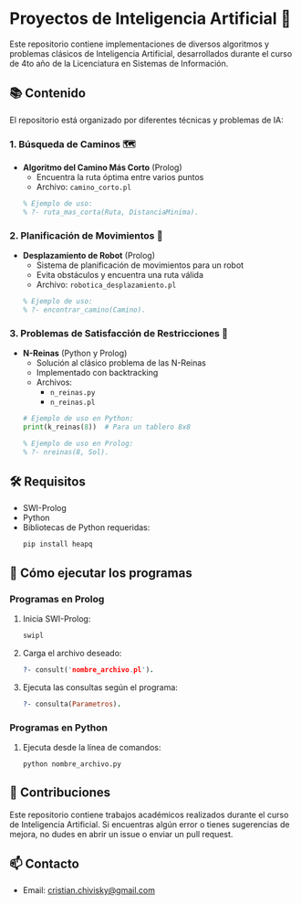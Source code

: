 # Proyectos de Inteligencia Artificial 🤖

Este repositorio contiene implementaciones de diversos algoritmos y problemas clásicos de Inteligencia Artificial, desarrollados durante el curso de 4to año de la Licenciatura en Sistemas de Información.

## 📚 Contenido

El repositorio está organizado por diferentes técnicas y problemas de IA:

### 1. Búsqueda de Caminos 🗺️
- **Algoritmo del Camino Más Corto** (Prolog)
  - Encuentra la ruta óptima entre varios puntos
  - Archivo: `camino_corto.pl`
  ```prolog
  % Ejemplo de uso:
  % ?- ruta_mas_corta(Ruta, DistanciaMinima).
  ```

### 2. Planificación de Movimientos 🤖
- **Desplazamiento de Robot** (Prolog)
  - Sistema de planificación de movimientos para un robot
  - Evita obstáculos y encuentra una ruta válida
  - Archivo: `robotica_desplazamiento.pl`
  ```prolog
  % Ejemplo de uso:
  % ?- encontrar_camino(Camino).
  ```

### 3. Problemas de Satisfacción de Restricciones 👑
- **N-Reinas** (Python y Prolog)
  - Solución al clásico problema de las N-Reinas
  - Implementado con backtracking
  - Archivos: 
    - `n_reinas.py`
    - `n_reinas.pl`
  ```python
  # Ejemplo de uso en Python:
  print(k_reinas(8))  # Para un tablero 8x8
  ```
  ```prolog
  % Ejemplo de uso en Prolog:
  % ?- nreinas(8, Sol).
  ```

## 🛠️ Requisitos

- SWI-Prolog 
- Python 
- Bibliotecas de Python requeridas:
  ```bash
  pip install heapq
  ```

## 🚀 Cómo ejecutar los programas

### Programas en Prolog

1. Inicia SWI-Prolog:
   ```bash
   swipl
   ```

2. Carga el archivo deseado:
   ```prolog
   ?- consult('nombre_archivo.pl').
   ```

3. Ejecuta las consultas según el programa:
   ```prolog
   ?- consulta(Parametros).
   ```

### Programas en Python

1. Ejecuta desde la línea de comandos:
   ```bash
   python nombre_archivo.py
   ```

## 🤝 Contribuciones

Este repositorio contiene trabajos académicos realizados durante el curso de Inteligencia Artificial. Si encuentras algún error o tienes sugerencias de mejora, no dudes en abrir un issue o enviar un pull request.

## 📫 Contacto

- Email: cristian.chivisky@gmail.com
